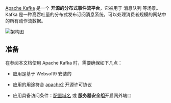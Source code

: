 [Apache Kafka](https://kafka.apache.org/) 是一个 **开源的分布式事件流平台**，它被用于 消息队列  等场景。Kafka 是一种高吞吐量的分布式发布订阅消息系统，可以处理消费者规模的网站中的所有动作流数据。


![架构图](https://libs.websoft9.com/Websoft9/DocsPicture/en/kafka/kafka-gui-websoft9.png)


## 准备

在参阅本文档使用 Apache Kafka 时，需要确保如下几点：

- 应用是基于 Websoft9 安装的

- 应用的用途符合 [apache2](https://opensource.org/licenses/Apache-2.0) 开源许可协议

- 应用具备访问条件：[配置域名](./guide/appsetdomain) 或 **服务器安全组**开启网外端口